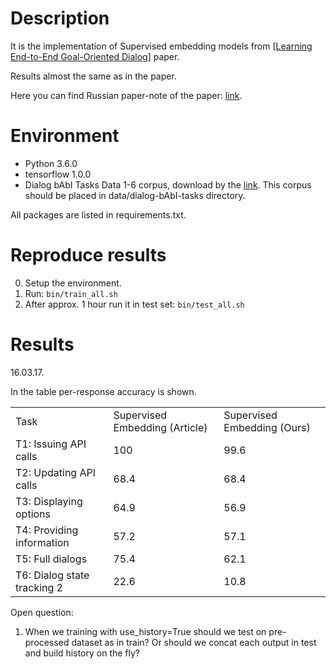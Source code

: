 # Description

It is the implementation of Supervised embedding models from
[[Learning End-to-End Goal-Oriented Dialog](https://arxiv.org/abs/1605.07683v3)] paper.

Results almost the same as in the paper.

Here you can find Russian paper-note of the paper: [link](https://github.com/sld/deeplearning-papernotes/blob/master/notes/end-to-end-goal.md).

# Environment

* Python 3.6.0
* tensorflow 1.0.0
* Dialog bAbI Tasks Data 1-6 corpus, download by the [link](https://research.fb.com/downloads/babi/).
This corpus should be placed in data/dialog-bAbI-tasks directory.


All packages are listed in requirements.txt.

# Reproduce results

0. Setup the environment.
1. Run: `bin/train_all.sh`
2. After approx. 1 hour run it in test set: `bin/test_all.sh`


# Results

16.03.17.

In the table per-response accuracy is shown.

<table>
  <tr>
    <td>
      Task
    </td>
    <td>
      Supervised Embedding (Article)
    </td>
    <td>
      Supervised Embedding (Ours)
    </td>
  </tr>
  <tr>
    <td>
      T1: Issuing API calls
    </td>
    <td>
      100
    </td>
    <td>
      99.6
    </td>
  </tr>
  <tr>
    <td>
      T2: Updating API calls
    </td>
    <td>
      68.4
    </td>
    <td>
      68.4
    </td>
  </tr>
  <tr>
    <td>
      T3: Displaying options
    </td>
    <td>
      64.9
    </td>
    <td>
      56.9
    </td>
  </tr>
  <tr>
    <td>
      T4: Providing information
    </td>
    <td>
      57.2
    </td>
    <td>
      57.1
    </td>
  </tr>
  <tr>
    <td>
      T5: Full dialogs
    </td>
    <td>
      75.4
    </td>
    <td>
      62.1
    </td>
  </tr>
  <tr>
    <td>
      T6: Dialog state tracking 2
    </td>
    <td>
      22.6
    </td>
    <td>
      10.8
    </td>
  </tr>
</table>

Open question:

1. When we training with use_history=True should we test on pre-processed
dataset as in train? Or should we concat each output in test and build history
on the fly?
